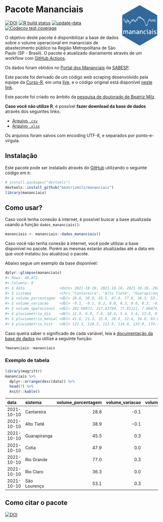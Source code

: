 
<!-- README.md is generated from README.Rmd. Please edit that file -->

# Pacote Mananciais <img src="man/figures/hexlogo.png" align="right" width = "120px"/>

<!-- badges: start -->

[![DOI](https://zenodo.org/badge/DOI/10.5281/zenodo.4733056.svg)](https://doi.org/10.5281/zenodo.4733056)
[![R build
status](https://github.com/beatrizmilz/mananciais/workflows/R-CMD-check/badge.svg)](https://github.com/beatrizmilz/mananciais/actions)
[![update-data](https://github.com/beatrizmilz/mananciais/actions/workflows/2-update_data.yaml/badge.svg)](https://github.com/beatrizmilz/mananciais/actions/workflows/2-update_data.yaml)
[![Codecov test
coverage](https://codecov.io/gh/beatrizmilz/mananciais/branch/master/graph/badge.svg)](https://codecov.io/gh/beatrizmilz/mananciais?branch=master)
<!-- badges: end -->

O objetivo deste pacote é disponibilizar a base de dados sobre o volume
operacional em mananciais de abastecimento público na Região
Metropolitana de São Paulo (SP - Brasil). O pacote é atualizado
diariamente através de um workflow com [GitHub
Actions](https://github.com/beatrizmilz/mananciais/actions).

Os dados foram obtidos no [Portal dos
Mananciais](http://mananciais.sabesp.com.br/Situacao) da
[SABESP](http://site.sabesp.com.br/site/Default.aspx).

Este pacote foi derivado de um código web scraping desenvolvido pela
equipe da [Curso-R](https://www.curso-r.com/), em uma
[live](https://youtu.be/jvZIxrMmOcQ), e o código original está
disponível [neste
link](https://github.com/curso-r/lives/blob/master/drafts/20200730_scraper_sabesp.R).

Este pacote foi criado no âmbito da [pesquisa de doutorado de Beatriz
Milz](https://beatrizmilz.github.io/tese/).

**Caso você não utilize R**, é possível **fazer download da base de
dados** através dos seguintes links:

  - [Arquivo
    `.csv`](https://github.com/beatrizmilz/mananciais/raw/master/inst/extdata/mananciais.csv)
  - [Arquivo
    `.xlsx`](https://github.com/beatrizmilz/mananciais/blob/master/inst/extdata/mananciais.xlsx?raw=true)

Os arquivos foram salvos com encoding UTF-8, e separados por
ponto-e-vírgula.

## Instalação

Este pacote pode ser instalado através do [GitHub](https://github.com/)
utilizando o seguinte código em `R`:

``` r
# install.packages("devtools")
devtools::install_github("beatrizmilz/mananciais")
library(mananciais)
```

## Como usar?

Caso você tenha conexão à internet, é possível buscar a base atualizada
usando a função `dados_mananciais()`:

``` r
mananciais <- mananciais::dados_mananciais() 
```

Caso você não tenha conexão à internet, você pode utilizar a base
disponível no pacote. Porém as mesmas estarão atualizadas até a data em
que você instalou (ou atualizou) o pacote.

Abaixo segue um exemplo da base disponível:

``` r
dplyr::glimpse(mananciais)
#> Rows: 49,072
#> Columns: 8
#> $ data                <date> 2021-10-10, 2021-10-10, 2021-10-10, 2021-10-10, 2…
#> $ sistema             <chr> "Cantareira", "Alto Tietê", "Guarapiranga", "Cotia…
#> $ volume_porcentagem  <dbl> 28.8, 38.9, 45.5, 47.9, 77.0, 36.3, 53.1, 28.9, 39…
#> $ volume_variacao     <dbl> -0.1, -0.1, 0.3, 0.0, 0.3, 0.0, 0.3, -0.1, -0.2, -…
#> $ volume_operacional  <dbl> 282.60972, 217.83704, 77.81121, 7.90474, 86.38127,…
#> $ pluviometria_dia    <dbl> 12.9, 6.9, 7.6, 10.4, 5.4, 5.4, 13.8, 0.0, 0.0, 0.…
#> $ pluviometria_mensal <dbl> 41.6, 21.3, 22.0, 26.0, 22.4, 34.0, 63.0, 28.7, 14…
#> $ pluviometria_hist   <dbl> 122.3, 110.3, 113.9, 114.0, 133.0, 174.7, 140.5, 1…
```

Caso queira saber o significado de cada variável, leia a [documentação
da base de
dados](https://beatrizmilz.github.io/mananciais/reference/mananciais.html)
ou utilize a seguinte função:

``` r
?mananciais::mananciais
```

### Exemplo de tabela

``` r
library(magrittr)
mananciais %>% 
  dplyr::arrange(desc(data)) %>% 
  head(7) %>%
  knitr::kable()
```

| data       | sistema      | volume\_porcentagem | volume\_variacao | volume\_operacional | pluviometria\_dia | pluviometria\_mensal | pluviometria\_hist |
| :--------- | :----------- | ------------------: | ---------------: | ------------------: | ----------------: | -------------------: | -----------------: |
| 2021-10-10 | Cantareira   |                28.8 |            \-0.1 |           282.60972 |              12.9 |                 41.6 |              122.3 |
| 2021-10-10 | Alto Tietê   |                38.9 |            \-0.1 |           217.83704 |               6.9 |                 21.3 |              110.3 |
| 2021-10-10 | Guarapiranga |                45.5 |              0.3 |            77.81121 |               7.6 |                 22.0 |              113.9 |
| 2021-10-10 | Cotia        |                47.9 |              0.0 |             7.90474 |              10.4 |                 26.0 |              114.0 |
| 2021-10-10 | Rio Grande   |                77.0 |              0.3 |            86.38127 |               5.4 |                 22.4 |              133.0 |
| 2021-10-10 | Rio Claro    |                36.3 |              0.0 |             4.95698 |               5.4 |                 34.0 |              174.7 |
| 2021-10-10 | São Lourenço |                53.1 |              0.3 |            47.12987 |              13.8 |                 63.0 |              140.5 |

## Como citar o pacote

[![DOI](https://zenodo.org/badge/DOI/10.5281/zenodo.4733056.svg)](https://doi.org/10.5281/zenodo.4733056)

